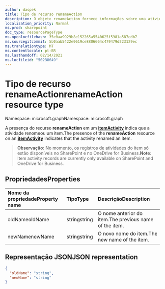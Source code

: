 ```yaml
---
author: daspek
title: Tipo de recurso renameAction
description: O objeto renameAction fornece informações sobre uma atividade que renomeou um item.
localization_priority: Normal
ms.prod: sharepoint
doc_type: resourcePageType
ms.openlocfilehash: 35e0aa9929b8e152265a5540625f5981a587edb7
ms.sourcegitcommit: 5b0aab5422e0619ce8806664c479479d223129ec
ms.translationtype: MT
ms.contentlocale: pt-BR
ms.lasthandoff: 02/14/2021
ms.locfileid: "50238649"
---
```

# <a name="renameaction-resource-type"></a><span data-ttu-id="c5336-103">Tipo de recurso renameAction</span><span class="sxs-lookup"><span data-stu-id="c5336-103">renameAction resource type</span></span>

<span data-ttu-id="c5336-104">Namespace: microsoft.graph</span><span class="sxs-lookup"><span data-stu-id="c5336-104">Namespace: microsoft.graph</span></span>

<span data-ttu-id="c5336-105">A presença do recurso **renameAction** em um [**itemActivity**][activity] indica que a atividade renomeou um item.</span><span class="sxs-lookup"><span data-stu-id="c5336-105">The presence of the **renameAction** resource on an [**itemActivity**][activity] indicates that the activity renamed an item.</span></span>

><span data-ttu-id="c5336-106">**Observação:** No momento, os registros de atividades do item só estão disponíveis no SharePoint e no OneDrive for Business.</span><span class="sxs-lookup"><span data-stu-id="c5336-106">**Note:** Item activity records are currently only available on SharePoint and OneDrive for Business.</span></span>

[activity]: itemactivity.md

## <a name="properties"></a><span data-ttu-id="c5336-107">Propriedades</span><span class="sxs-lookup"><span data-stu-id="c5336-107">Properties</span></span>

| <span data-ttu-id="c5336-108">Nome da propriedade</span><span class="sxs-lookup"><span data-stu-id="c5336-108">Property name</span></span> | <span data-ttu-id="c5336-109">Tipo</span><span class="sxs-lookup"><span data-stu-id="c5336-109">Type</span></span>   | <span data-ttu-id="c5336-110">Descrição</span><span class="sxs-lookup"><span data-stu-id="c5336-110">Description</span></span>
|:--------------|:-------|:----------------------------------------------------
| <span data-ttu-id="c5336-111">oldName</span><span class="sxs-lookup"><span data-stu-id="c5336-111">oldName</span></span>       | <span data-ttu-id="c5336-112">string</span><span class="sxs-lookup"><span data-stu-id="c5336-112">string</span></span> | <span data-ttu-id="c5336-113">O nome anterior do item.</span><span class="sxs-lookup"><span data-stu-id="c5336-113">The previous name of the item.</span></span>
| <span data-ttu-id="c5336-114">newName</span><span class="sxs-lookup"><span data-stu-id="c5336-114">newName</span></span>       | <span data-ttu-id="c5336-115">string</span><span class="sxs-lookup"><span data-stu-id="c5336-115">string</span></span> | <span data-ttu-id="c5336-116">O novo nome do item.</span><span class="sxs-lookup"><span data-stu-id="c5336-116">The new name of the item.</span></span>

## <a name="json-representation"></a><span data-ttu-id="c5336-117">Representação JSON</span><span class="sxs-lookup"><span data-stu-id="c5336-117">JSON representation</span></span>

<!-- {
  "blockType": "resource",
  "optionalProperties": [ ],
  "@type": "microsoft.graph.renameAction"
}-->

```json
{
  "oldName": "string",
  "newName": "string"
}
```

<!--
{
  "type": "#page.annotation",
  "description": "The renameAction object provides information about an activity that renamed an item.",
  "keywords": "activities,activity,action,rename,renamed",
  "section": "documentation",
  "tocPath": "Resources/renameAction",
  "suppressions": []
}
-->

